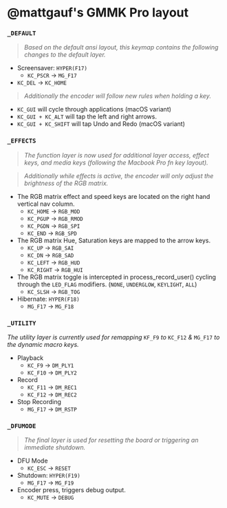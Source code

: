 # @mattgauf's GMMK Pro layout

### `_DEFAULT`
> *Based on the default ansi layout, this keymap contains the following changes to the default layer.* 
 - Screensaver: `HYPER(F17)`
   - `KC_PSCR` → `MG_F17`
 - `KC_DEL` → `KC_HOME`
 
> *Additionally the encoder will follow new rules when holding a key.*
 - `KC_GUI` will cycle through applications (macOS variant)
 - `KC_GUI + KC_ALT` will tap the left and right arrows.
 - `KC_GUI + KC_SHIFT` will tap Undo and Redo (macOS variant)
 
### `_EFFECTS`
> *The function layer is now used for additional layer access, effect keys, and media keys (following the Macbook Pro fn key layout).* 

> *Additionally while effects is active, the encoder will only adjust the brightness of the RGB matrix.*
 - The RGB matrix effect and speed keys are located on the right hand vertical nav column.
   - `KC_HOME` → `RGB_MOD`
   - `KC_PGUP` → `RGB_RMOD`
   - `KC_PGDN` → `RGB_SPI`
   - `KC_END` → `RGB_SPD`
 - The RGB matrix Hue, Saturation keys are mapped to the arrow keys.
   - `KC_UP` → `RGB_SAI`
   - `KC_DN` → `RGB_SAD`
   - `KC_LEFT` → `RGB_HUD`
   - `KC_RIGHT` → `RGB_HUI`
 - The RGB matrix toggle is intercepted in process_record_user() cycling through the `LED_FLAG` modifiers. (`NONE`, `UNDERGLOW`, `KEYLIGHT`, `ALL`)
   - `KC_SLSH` → `RGB_TOG`
 - Hibernate: `HYPER(F18)`
   - `MG_F17` → `MG_F18`
   

### `_UTILITY`
*The utility layer is currently used for remapping* `KF_F9` *to* `KC_F12` *&* `MG_F17` *to the dynamic macro keys.*
 - Playback
   - `KC_F9` → `DM_PLY1`
   - `KC_F10` → `DM_PLY2`
 - Record
   - `KC_F11` → `DM_REC1`
   - `KC_F12` → `DM_REC2`
 - Stop Recording
   - `MG_F17` → `DM_RSTP`

### `_DFUMODE`
> *The final layer is used for resetting the board or triggering an immediate shutdown.*
 - DFU Mode
   - `KC_ESC` → `RESET`
 - Shutdown: `HYPER(F19)`
   - `MG_F17` → `MG_F19`
 - Encoder press, triggers debug output.
   - `KC_MUTE` → `DEBUG`
